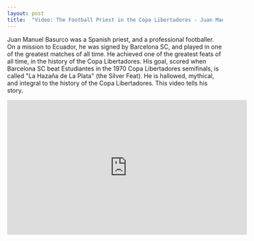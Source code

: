```yaml
---
layout: post
title:  "Video: The Football Priest in the Copa Libertadores - Juan Manuel Basurco, Father of the Blessed Boots"
---
```


Juan Manuel Basurco was a Spanish priest, and a professional footballer. On a mission to Ecuador,
he was signed by Barcelona SC, and played in one of the greatest matches of all time.
He achieved one of the greatest feats of all time, in the history of the Copa Libertadores.
His goal, scored when Barcelona SC beat Estudiantes in the 1970 Copa Libertadores semifinals, is called "La Hazaña de La Plata" (the Silver Feat). 
He is hallowed, mythical, and integral to the history of the Copa Libertadores.
This video tells his story.

<iframe width="560" height="315" src="https://www.youtube.com/embed/4810rjVvBxM" frameborder="0" allow="autoplay; encrypted-media" allowfullscreen>
